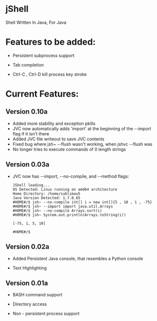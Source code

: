 jShell
======

Shell Written In Java, For Java

# Features to be added:

  - Persistent subprocess support
  
  - Tab completion
  
  - Ctrl-C , Ctrl-D kill process key stroke
  
# Current Features:

## Version 0.10a

  - Added more stability and exception pkills
  - JVC now automatically adds 'import' at the beginning of the --import flag if it isn't there
  - Added JVC file writeout to save JVC contents
  - Fixed bug where jsh~ --flush wasn't working, when jshvc --flush was
  - No longer tries to execute commands of 0 length strings

## Version 0.03a

  - JVC now has --import, --no-compile, and --method flags:
      ```
      JShell loading... 
      OS Detected: Linux running on amd64 architecture
      Home Directory: /home/sublimau5
      Java Version Detected: 1.7.0_65
      #HOME#/$ jsh~ --no-compile int[] i = new int[]{5 , 10 , 1 , -75}
      #HOME#/$ jsh~ --import import java.util.Arrays
      #HOME#/$ jsh~ --no-compile Arrays.sort(i)
      #HOME#/$ jsh~ System.out.println(Arrays.toString(i))
      
      [-75, 1, 5, 10]
      
      #HOME#/$ 
      ```

## Version 0.02a

  - Added Persistent Java console, that resembles a Python console

  - Text Highlighting

## Version 0.01a

  - BASH command support
  
  - Directory access

  - Non - persistent process support
